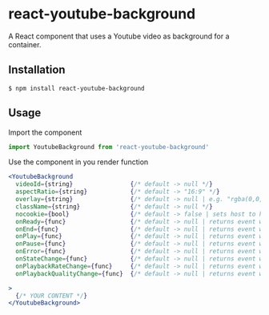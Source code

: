 # react-youtube-background
A React component that uses a Youtube video as background for a container.

## Installation
```
$ npm install react-youtube-background
```

## Usage

Import the component
```javascript
import YoutubeBackground from 'react-youtube-background'
```

Use the component in you render function

```jsx
<YoutubeBackground
  videoId={string}                {/* default -> null */}
  aspectRatio={string}            {/* default -> "16:9" */}
  overlay={string}                {/* default -> null | e.g. "rgba(0,0,0,.4)" */}
  className={string}              {/* default -> null */}
  nocookie={bool}                 {/* default -> false | sets host to https:{/*www.youtube-nocookie.com to avoid loading Google's cookies */}
  onReady={func}                  {/* default -> null | returns event with player object */}
  onEnd={func}                    {/* default -> null | returns event with player object */}
  onPlay={func}                   {/* default -> null | returns event with player object */}
  onPause={func}                  {/* default -> null | returns event with player object */}
  onError={func}                  {/* default -> null | returns event with player object */}
  onStateChange={func}            {/* default -> null | returns event with player object */}
  onPlaybackRateChange={func}     {/* default -> null | returns event with player object */}
  onPlaybackQualityChange={func}  {/* default -> null | returns event with player object */}

>
  {/* YOUR CONTENT */}
</YoutubeBackground>
```

